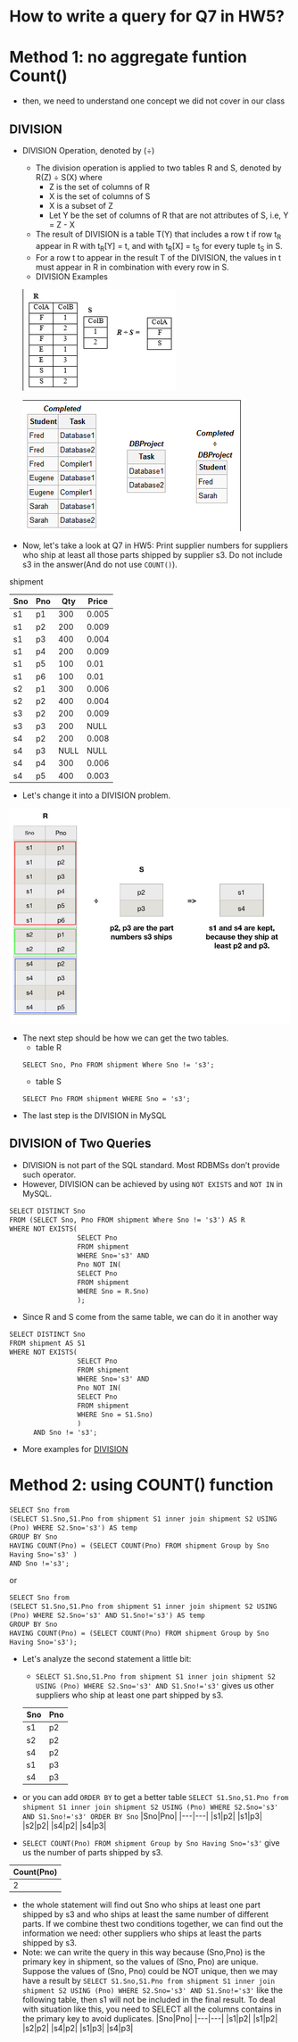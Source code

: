 # How to write a query for Q7 in HW5?
# Method 1: no aggregate funtion Count()
+ then, we need to understand one concept we did not cover in our class
## DIVISION
+ DIVISION Operation, denoted by (÷)
  - The division operation is applied to two tables R and S, denoted by R(Z) ÷ S(X) where
    + Z is the set of columns of R
    + X is the set of columns of S
    + X is a subset of Z
    + Let Y be the set of columns of R that are not attributes of S, i.e, Y = Z - X
  - The result of DIVISION is a table T(Y) that includes a row t if row t<sub>R</sub> appear in R with t<sub>R</sub>[Y] = t, and with t<sub>R</sub>[X] = t<sub>S</sub> for every tuple t<sub>S</sub> in S.
  - For a row t to appear in the result T of the DIVISION, the values in t must appear in R in combination with every row in S.
  - DIVISION Examples
  
  ![division](../Resources/division1.png)
  
  
  ![division2](../Resources/division2.png)

+ Now, let's take a look at Q7 in HW5: Print supplier numbers for suppliers who ship at least all those parts shipped by supplier s3. Do not include s3 in the answer(And do not use `COUNT()`).

shipment

|Sno|Pno|Qty|Price|
|---|---|---|---|
|s1|p1|300|0.005|
|s1|p2|200|0.009|
|s1|p3|400|0.004|
|s1|p4|200|0.009|
|s1|p5|100|0.01|
|s1|p6|100|0.01|
|s2|p1|300|0.006|
|s2|p2|400|0.004|
|s3|p2|200|0.009|
|s3|p3|200|NULL|
|s4|p2|200|0.008|
|s4|p3|NULL|NULL|
|s4|p4|300|0.006|
|s4|p5|400|0.003|

+ Let's change it into a DIVISION problem. 

![division3](../Resources/divsion3.png)

+ The next step should be how we can get the two tables.
  - table R
  ~~~~
  SELECT Sno, Pno FROM shipment Where Sno != 's3';
  ~~~~
  - table S
  ~~~~
  SELECT Pno FROM shipment WHERE Sno = 's3';
  ~~~~
+ The last step is the DIVISION in MySQL
## DIVISION of Two Queries
+ DIVISION is not part of the SQL standard. Most RDBMSs don’t provide such operator.
+ However, DIVISION can be achieved by using `NOT EXISTS` and `NOT IN` in MySQL.

~~~~
SELECT DISTINCT Sno
FROM (SELECT Sno, Pno FROM shipment Where Sno != 's3') AS R
WHERE NOT EXISTS(
                 SELECT Pno
                 FROM shipment
                 WHERE Sno='s3' AND
                 Pno NOT IN(
                 SELECT Pno
                 FROM shipment
                 WHERE Sno = R.Sno)
                 );
~~~~
+ Since R and S come from the same table, we can do it in another way
~~~~
SELECT DISTINCT Sno
FROM shipment AS S1
WHERE NOT EXISTS(
                 SELECT Pno
                 FROM shipment
                 WHERE Sno='s3' AND
                 Pno NOT IN(
                 SELECT Pno
                 FROM shipment
                 WHERE Sno = S1.Sno)
                 )
      AND Sno != 's3';
~~~~
+ More examples for [DIVISION](https://www.red-gate.com/simple-talk/sql/t-sql-programming/divided-we-stand-the-sql-of-relational-division/)

# Method 2: using COUNT() function
~~~
SELECT Sno from 
(SELECT S1.Sno,S1.Pno from shipment S1 inner join shipment S2 USING (Pno) WHERE S2.Sno='s3') AS temp
GROUP BY Sno
HAVING COUNT(Pno) = (SELECT COUNT(Pno) FROM shipment Group by Sno Having Sno='s3' )
AND Sno !='s3';
~~~

or

~~~
SELECT Sno from 
(SELECT S1.Sno,S1.Pno from shipment S1 inner join shipment S2 USING (Pno) WHERE S2.Sno='s3' AND S1.Sno!='s3') AS temp
GROUP BY Sno
HAVING COUNT(Pno) = (SELECT COUNT(Pno) FROM shipment Group by Sno Having Sno='s3');
~~~

+ Let's analyze the second statement a little bit:
  - `SELECT S1.Sno,S1.Pno from shipment S1 inner join shipment S2 USING (Pno) WHERE S2.Sno='s3' AND S1.Sno!='s3'` gives us other suppliers who ship at least one part shipped by s3.
  
  |Sno|Pno|
  |---|---|
  |s1|p2|
  |s2|p2|
  |s4|p2|
  |s1|p3|
  |s4|p3|
- or you can add `ORDER BY` to get a better table  `SELECT S1.Sno,S1.Pno from shipment S1 inner join shipment S2 USING (Pno) WHERE S2.Sno='s3' AND S1.Sno!='s3' ORDER BY Sno`
  |Sno|Pno|
  |---|---|
  |s1|p2|
  |s1|p3|
  |s2|p2|
  |s4|p2|
  |s4|p3|
  
 - `SELECT COUNT(Pno) FROM shipment Group by Sno Having Sno='s3'` give us the number of parts shipped by s3.
 
 |Count(Pno)|
 |---|
 |2|
 
 - the whole statement will find out Sno who ships at least one part shipped by s3 and who ships at least the same number of different parts. If we combine thest two conditions together, we can find out the information we need: other suppliers who ships at least the parts shipped by s3.
 - Note: we can write the query in this way because (Sno,Pno) is the primary key in shipment, so the values of (Sno, Pno) are unique. Suppose the values of (Sno, Pno) could be NOT unique, then we may have a result by  `SELECT S1.Sno,S1.Pno from shipment S1 inner join shipment S2 USING (Pno) WHERE S2.Sno='s3' AND S1.Sno!='s3'` like the following table, then s1 will not be included in the final result. To deal with situation like this, you need to SELECT all the columns contains in the primary key to avoid duplicates.
  |Sno|Pno|
  |---|---|
  |s1|p2|
  |s1|p2|
  |s2|p2|
  |s4|p2|
  |s1|p3|
  |s4|p3|
  
